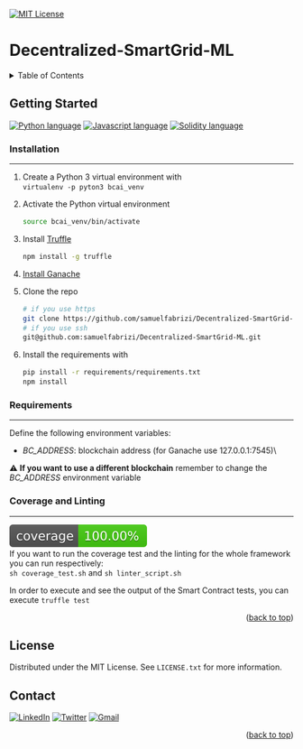 <div id="top"></div>

[![MIT License][license-shield]][license-url]

# Decentralized-SmartGrid-ML

<!-- TABLE OF CONTENTS -->
<details>
   <summary>Table of Contents</summary>
   <ul>
      <li>
         <a href="#getting-started">Getting Started</a>
         <ul>
            <li><a href="#installation">Installation</a></li>
            <li><a href="#requirements">Requirements</a></li>
            <li><a href="#coverage-and-linting">Coverage and Linting</a></li>
         </ul>
      </li>
      <li><a href="#license">License</a></li>
      <li><a href="#contact">Contact</a></li>
   </ul>
</details>

## Getting Started

[![Python language][python-shield]][python-url] 
[![Javascript language][javascript-shield]][javascript-url]
[![Solidity language][solidity-shield]][solidity-url]

### Installation

---
1. Create a Python 3 virtual environment with\
`virtualenv -p pyton3 bcai_venv`

2. Activate the Python virtual environment
    ```sh
    source bcai_venv/bin/activate
    ```

3. Install [Truffle](https://trufflesuite.com/truffle)
    ```sh
    npm install -g truffle
    ```

4. [Install Ganache](https://www.trufflesuite.com/ganache)

5. Clone the repo 
    ```sh
    # if you use https
    git clone https://github.com/samuelfabrizi/Decentralized-SmartGrid-ML.git
    # if you use ssh
    git@github.com:samuelfabrizi/Decentralized-SmartGrid-ML.git
    ```
   
6. Install the requirements with
    ```sh
    pip install -r requirements/requirements.txt
    npm install
    ```

### Requirements

---
Define the following environment variables:
- _BC_ADDRESS_: blockchain address (for Ganache use 127.0.0.1:7545)\

⚠  **If you want to use a different blockchain** remember to change the _BC_ADDRESS_ environment variable

### Coverage and Linting

---
![Coverage][coverage-shield]\
If you want to run the coverage test and the linting for the whole framework you can run respectively:\
`sh coverage_test.sh` and `sh linter_script.sh`

In order to execute and see the output of the Smart Contract tests, you can execute `truffle test`

<p align="right">(<a href="#top">back to top</a>)</p>

## License

Distributed under the MIT License. See `LICENSE.txt` for more information.



## Contact

[![LinkedIn][linkedin-shield]][linkedin-url]
[![Twitter][twitter-shield]][twitter-url]
[![Gmail][gmail-shield]][gmail-url]

<p align="right">(<a href="#top">back to top</a>)</p>

<!-- MARKDOWN LINKS & IMAGES -->
<!-- https://www.markdownguide.org/basic-syntax/#reference-style-links -->
[license-shield]: https://img.shields.io/badge/LICENSE-MIT-green?style=for-the-badge
[license-url]: https://github.com/samuelfabrizi/Decentralized-SmartGrid-ML/blob/LICENSE
[coverage-shield]: .badges/python_coverage_badge.svg
[python-shield]: https://img.shields.io/badge/Python-FFD43B?style=for-the-badge&logo=python&logoColor=darkgreen
[python-url]: https://www.python.org/
[javascript-shield]: https://img.shields.io/badge/JavaScript-323330?style=for-the-badge&logo=javascript&logoColor=F7DF1E
[javascript-url]: https://www.javascript.com/ 
[solidity-shield]: https://img.shields.io/badge/Solidity-e6e6e6?style=for-the-badge&logo=solidity&logoColor=black
[solidity-url]: https://docs.soliditylang.org/
[gmail-shield]: https://img.shields.io/badge/Gmail-D14836?style=for-the-badge&logo=gmail&logoColor=white
[mail-url]: mailto:samuel.fabrizi97@gmail.com
[linkedin-shield]: https://img.shields.io/badge/LinkedIn-0077B5?style=for-the-badge&logo=linkedin&logoColor=white
[linkedin-url]: https://www.linkedin.com/in/samuel-fabrizi/
[twitter-shield]: https://img.shields.io/badge/Twitter-1DA1F2?style=for-the-badge&logo=twitter&logoColor=white
[twitter-url]: https://twitter.com/SamuelFabrizi
[gmail-shield]: https://img.shields.io/badge/Gmail-D14836?style=for-the-badge&logo=gmail&logoColor=white 
[gmail-url]: mailto:samuel.fabrizi97@gmail.com
